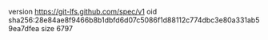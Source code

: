 version https://git-lfs.github.com/spec/v1
oid sha256:28e84ae8f9466b8b1dbfd6d07c5086f1d88112c774dbc3e80a331ab59ea7dfea
size 6797
